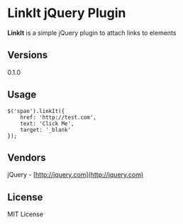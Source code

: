 # LinkIt jQuery Plugin

**LinkIt** is a simple jQuery plugin to attach links to elements

## Versions 
0.1.0

## Usage
    $('span').linkIt({
        href: 'http://test.com',
        text: 'Click Me',
        target: '_blank'
    });


## Vendors
jQuery - [http://jquery.com](http://jquery.com)

## License
MIT License